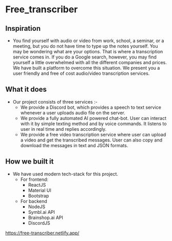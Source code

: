 # Free_transcriber

## Inspiration

 - You find yourself with audio or video from work, school, a seminar, or a meeting, but you do not have time to type up the notes yourself. You may be wondering what are your options. That is where a transcription service comes in. If you do a Google search, however, you may find yourself a little overwhelmed with all the different companies and prices. We have built a platform to overcome this situation. We present you a user friendly and free of cost audio/video transcription services.

## What it does
 - Our project consists of three services :-
   -   We provide a Discord bot, which provides a speech to text service whenever a user uploads audio file on the server.
   -   We provide a fully automated AI powered chat-bot. User can interact with it by simple texting method and by voice commands. It listens to user in real time and replies accordingly.
   -   We provide a free video transcription service where user can upload a video and get the transcribed messages. User can also copy and download the messages in text and JSON formats.

## How we built it
 - We have used modern tech-stack for this project.
   - For frontend:
      - ReactJS
      - Material UI
      - Bootstrap
   - For backend
      - NodeJS
      - Symbl.ai API
      - Brainshop.ai API
      - DiscordJS

https://free-transcriber.netlify.app/
